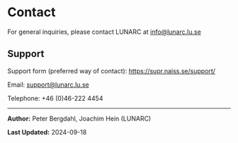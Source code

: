 # Contact

For general inquiries, please contact LUNARC at <info@lunarc.lu.se>

## Support

Support form (preferred way of contact): <https://supr.naiss.se/support/>

Email: <support@lunarc.lu.se>

Telephone: +46 (0)46-222 4454

---

**Author:**
Peter Bergdahl, Joachim Hein (LUNARC)

**Last Updated:**
2024-09-18